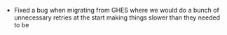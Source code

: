 - Fixed a bug when migrating from GHES where we would do a bunch of unnecessary retries at the start making things slower than they needed to be
